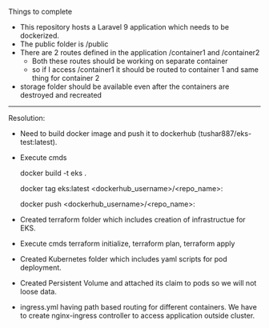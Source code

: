 Things to complete
- This repository hosts a Laravel 9 application which needs to be dockerized.
- The public folder is /public
- There are 2 routes defined in the application /container1 and /container2
  - Both these routes should be working on separate container
  - so if I access /container1 it should be routed to container 1 and same thing for container 2
- storage folder should be available even after the containers are destroyed and recreated

-------------------------------------------------------------------------------------

Resolution:

- Need to build docker image and push it to dockerhub (tushar887/eks-test:latest).
- Execute cmds 
	
    docker build -t eks . 
    
	docker tag eks:latest <dockerhub_username>/<repo_name>:<tag>
	
    docker push <dockerhub_username>/<repo_name>:<tag>


- Created terraform folder which includes creation of infrastructue for EKS.
- Execute cmds terraform initialize, terraform plan, terraform apply
- Created Kubernetes folder which includes yaml scripts for pod deployment.
- Created Persistent Volume and attached its claim to pods so we will not loose data.
- ingress.yml having path based routing for different containers. We have to create nginx-ingress controller to access application outside cluster.
